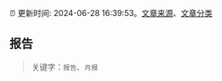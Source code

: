 :alarm_clock: 更新时间: 2024-06-28 16:39:53。[文章来源](/README.md)、[文章分类](/TAGS.md)

## 报告


> 关键字：`报告`、`月报`



